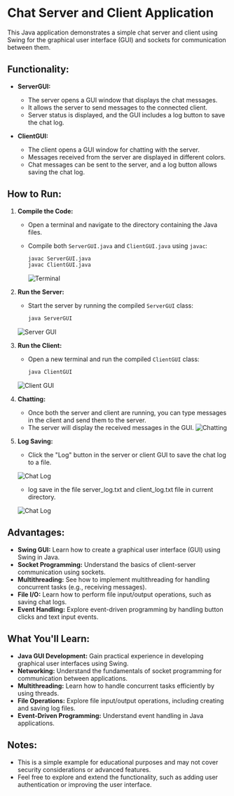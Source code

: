 # Chat Server and Client Application

This Java application demonstrates a simple chat server and client using Swing for the graphical user interface (GUI) and sockets for communication between them.

## Functionality:

- **ServerGUI:**
  - The server opens a GUI window that displays the chat messages.
  - It allows the server to send messages to the connected client.
  - Server status is displayed, and the GUI includes a log button to save the chat log.

- **ClientGUI:**
  - The client opens a GUI window for chatting with the server.
  - Messages received from the server are displayed in different colors.
  - Chat messages can be sent to the server, and a log button allows saving the chat log.

## How to Run:

1. **Compile the Code:**
   - Open a terminal and navigate to the directory containing the Java files.
   - Compile both `ServerGUI.java` and `ClientGUI.java` using `javac`:

     ```bash
     javac ServerGUI.java
     javac ClientGUI.java
     ```
     ![Terminal](Images/comandprompt.png)

2. **Run the Server:**
   - Start the server by running the compiled `ServerGUI` class:

     ```bash
     java ServerGUI
     ```

   ![Server GUI](Images/server.png)

3. **Run the Client:**
   - Open a new terminal and run the compiled `ClientGUI` class:

     ```bash
     java ClientGUI
     ```

   ![Client GUI](Images/client.png)

4. **Chatting:**
   - Once both the server and client are running, you can type messages in the client and send them to the server.
   - The server will display the received messages in the GUI.
   ![Chatting](Images/apllication.png)

5. **Log Saving:**
   - Click the "Log" button in the server or client GUI to save the chat log to a file.

   ![Chat Log](Images/logsave.png)

   - log save in the file server_log.txt and client_log.txt file in current directory.

   
   ![Chat Log](Images/logfile.png)

   

## Advantages:

- **Swing GUI:** Learn how to create a graphical user interface (GUI) using Swing in Java.
- **Socket Programming:** Understand the basics of client-server communication using sockets.
- **Multithreading:** See how to implement multithreading for handling concurrent tasks (e.g., receiving messages).
- **File I/O:** Learn how to perform file input/output operations, such as saving chat logs.
- **Event Handling:** Explore event-driven programming by handling button clicks and text input events.

## What You'll Learn:

- **Java GUI Development:** Gain practical experience in developing graphical user interfaces using Swing.
- **Networking:** Understand the fundamentals of socket programming for communication between applications.
- **Multithreading:** Learn how to handle concurrent tasks efficiently by using threads.
- **File Operations:** Explore file input/output operations, including creating and saving log files.
- **Event-Driven Programming:** Understand event handling in Java applications.

## Notes:

- This is a simple example for educational purposes and may not cover security considerations or advanced features.
- Feel free to explore and extend the functionality, such as adding user authentication or improving the user interface.

